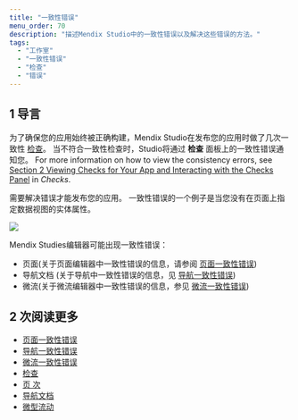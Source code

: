 ```yaml
---
title: "一致性错误"
menu_order: 70
description: "描述Mendix Studio中的一致性错误以及解决这些错误的方法。"
tags:
  - "工作室"
  - "一致性错误"
  - "检查"
  - "错误"
---
```


## 1 导言

为了确保您的应用始终被正确构建，Mendix Studio在发布您的应用时做了几次一致性 [检查](checks)。 当不符合一致性检查时，Studio将通过 **检查** 面板上的一致性错误通知您。 For more information on how to view the consistency errors, see [Section 2 Viewing Checks for Your App and Interacting with the Checks Panel](checks#viewing-checks) in *Checks*.

需要解决错误才能发布您的应用。 一致性错误的一个例子是当您没有在页面上指定数据视图的实体属性。

![](attachments/consistency-errors/data-view-no-entity.png)

Mendix Studies编辑器可能出现一致性错误：

* 页面(关于页面编辑器中一致性错误的信息，请参阅 [页面一致性错误](consistency-errors-pages))
* 导航文档 (关于导航中一致性错误的信息，见 [导航一致性错误](consistency-errors-navigation))
* 微流(关于微流编辑器中一致性错误的信息，参见 [微流一致性错误](consistency-errors-microflows))

## 2 次阅读更多

* [页面一致性错误](consistency-errors-pages)
* [导航一致性错误](consistency-errors-navigation)
* [微流一致性错误](consistency-errors-microflows)
* [检查](检查)
* [页 次](page-editor)
* [导航文档](navigation)
* [微型流动](微流)